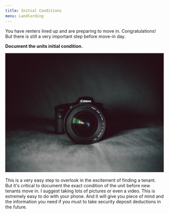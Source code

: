 ```yaml
---
title: Initial Conditions
menu: Landlording
---
```


You have renters lined up and are preparing to move in. Congratulations! But there is still a very important step before move-in day.

**Document the units initial condition.**

![Take Pictures](/images/pexels-photo-274973.jpeg)

This is a very easy step to overlook in the excitement of finding a tenant. But it's critical to document the exact condition of the unit before new tenants move in. I suggest taking lots of pictures or even a video. This is extremely easy to do with your phone. And it will give you piece of mind and the information you need if you must to take security deposit deductions in the future.
